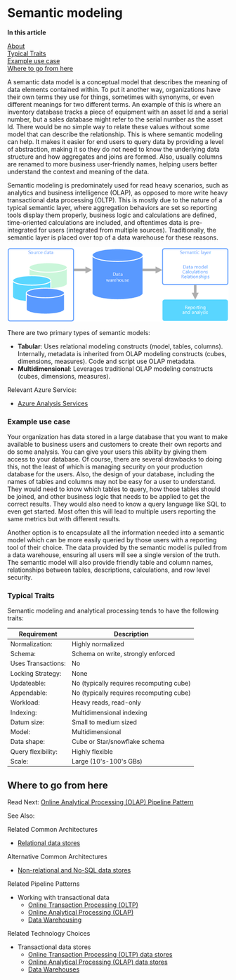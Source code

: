 # Semantic modeling

**In this article**

[About]()  
[Typical Traits](#traits)  
[Example use case](#usecase)  
[Where to go from here](#wheretogo)  

<a name="about"></a>
A semantic data model is a conceptual model that describes the meaning of data elements contained within. To put it another way, organizations have their own terms they use for things, sometimes with synonyms, or even different meanings for two different terms. An example of this is where an inventory database tracks a piece of equipment with an asset Id and a serial number, but a sales database might refer to the serial number as the asset Id. There would be no simple way to relate these values without some model that can describe the relationship. This is where semantic modeling can help. It makes it easier for end users to query data by providing a level of abstraction, making it so they do not need to know the underlying data structure and how aggregates and joins are formed. Also, usually columns are renamed to more business user-friendly names, helping users better understand the context and meaning of the data.

Semantic modeling is predominately used for read heavy scenarios, such as analytics and business intelligence (OLAP), as opposed to more write heavy transactional data processing (OLTP). This is mostly due to the nature of a typical semantic layer, where aggregation behaviors are set so reporting tools display them properly, business logic and calculations are defined, time-oriented calculations are included, and oftentimes data is pre-integrated for users (integrated from multiple sources). Traditionally, the semantic layer is placed over top of a data warehouse for these reasons.

![Example diagram of a semantic layer between a data warehouse and a reporting tool](./images/semantic-modeling.png)

There are two primary types of semantic models:

* **Tabular**: Uses relational modeling constructs (model, tables, columns). Internally, metadata is inherited from OLAP modeling constructs (cubes, dimensions, measures). Code and script use OLAP metadata.
* **Multidimensional**: Leverages traditional OLAP modeling constructs (cubes, dimensions, measures).

Relevant Azure Service:
- [Azure Analysis Services](https://azure.microsoft.com/services/analysis-services/)

<a name="usecase"></a>
### Example use case

Your organization has data stored in a large database that you want to make available to business users and customers to create their own reports and do some analysis. You can give your users this ability by giving them access to your database. Of course, there are several drawbacks to doing this, not the least of which is managing security on your production database for the users. Also, the design of your database, including the names of tables and columns may not be easy for a user to understand. They would need to know which tables to query, how those tables should be joined, and other business logic that needs to be applied to get the correct results. They would also need to know a query language like SQL to even get started. Most often this will lead to multiple users reporting the same metrics but with different results.

Another option is to encapsulate all the information needed into a semantic model which can be more easily queried by those users with a reporting tool of their choice. The data provided by the semantic model is pulled from a data warehouse, ensuring all users will see a single version of the truth. The semantic model will also provide friendly table and column names, relationships between tables, descriptions, calculations, and row level security.

<a name="traits"></a>
### Typical Traits

Semantic modeling and analytical processing tends to have the following traits:

| Requirement | Description |
| --- | --- |
| Normalization: | Highly normalized |
| Schema: | Schema on write, strongly enforced|
| Uses Transactions: | No |
| Locking Strategy: | None |
| Updateable: | No (typically requires recomputing cube) |
| Appendable: | No (typically requires recomputing cube) |
| Workload: | Heavy reads, read-only |
| Indexing: | Multidimensional indexing |
| Datum size: | Small to medium sized |
| Model: | Multidimensional |
| Data shape: | Cube or Star/snowflake schema |
| Query flexibility: | Highly flexible |
| Scale: | Large (10's-100's GBs) |

## <a name="wheretogo"></a>Where to go from here
Read Next: [Online Analytical Processing (OLAP) Pipeline Pattern](../pipeline-patterns/online-analytical-processing.md)

See Also:

Related Common Architectures
- [Relational data stores](./relational-data-stores.md)

Alternative Common Architectures
- [Non-relational and No-SQL data stores](./non-relational-data.md)

Related Pipeline Patterns
- Working with transactional data
    - [Online Transaction Processing (OLTP)](../pipeline-patterns/online-transaction-processing.md)
    - [Online Analytical Processing (OLAP)](../pipeline-patterns/online-analytical-processing.md)
    - [Data Warehousing](../pipeline-patterns/data-warehousing.md)

Related Technology Choices
- Transactional data stores
    - [Online Transaction Processing (OLTP) data stores](../technology-choices/oltp-data-stores.md)
    - [Online Analytical Processing (OLAP) data stores](../technology-choices/olap-data-stores.md)
    - [Data Warehouses](../technology-choices/data-warehouses.md)

